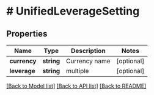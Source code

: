 # # UnifiedLeverageSetting

## Properties

Name | Type | Description | Notes
------------ | ------------- | ------------- | -------------
**currency** | **string** | Currency name | [optional] 
**leverage** | **string** | multiple | [optional] 

[[Back to Model list]](../../README.md#documentation-for-models) [[Back to API list]](../../README.md#documentation-for-api-endpoints) [[Back to README]](../../README.md)
